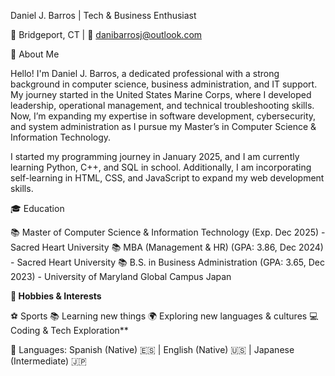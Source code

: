 Daniel J. Barros | Tech & Business Enthusiast

📍 Bridgeport, CT | 📧 danibarrosj@outlook.com

🚀 About Me

Hello! I'm Daniel J. Barros, a dedicated professional with a strong background in computer science, business administration, and IT support. My journey started in the United States Marine Corps, where I developed leadership, operational management, and technical troubleshooting skills. Now, I’m expanding my expertise in software development, cybersecurity, and system administration as I pursue my Master’s in Computer Science & Information Technology.

I started my programming journey in January 2025, and I am currently learning Python, C++, and SQL in school. Additionally, I am incorporating self-learning in HTML, CSS, and JavaScript to expand my web development skills. 


🎓 Education

📚 Master of Computer Science & Information Technology (Exp. Dec 2025) - Sacred Heart University
📚 MBA (Management & HR) (GPA: 3.86, Dec 2024) - Sacred Heart University
📚 B.S. in Business Administration (GPA: 3.65, Dec 2023) - University of Maryland Global Campus Japan

**🎯 Hobbies & Interests**

⚽ Sports
📚 Learning new things
🌍 Exploring new languages & cultures
💻 Coding & Tech Exploration**

🔹 Languages: Spanish (Native) 🇪🇸 | English (Native) 🇺🇸 | Japanese (Intermediate) 🇯🇵
